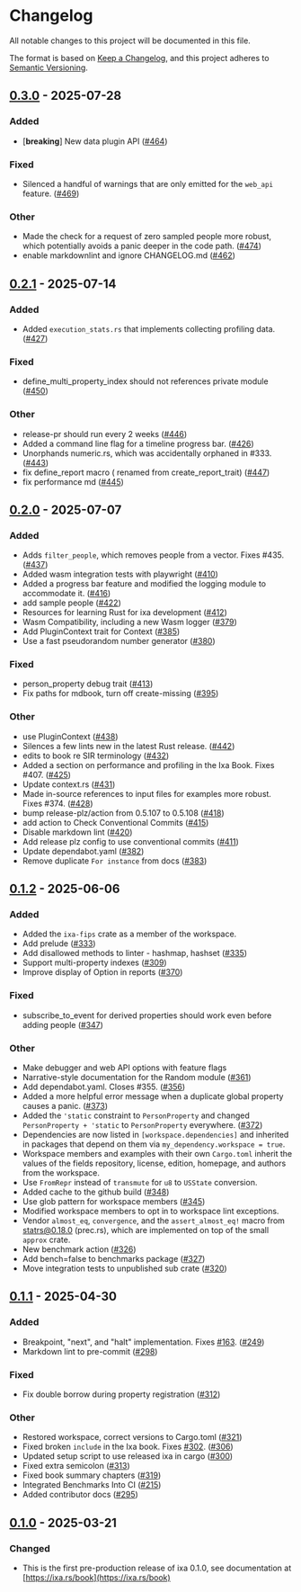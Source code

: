 # Changelog

All notable changes to this project will be documented in this file.

The format is based on [Keep a Changelog](https://keepachangelog.com/en/1.0.0/),
and this project adheres to [Semantic Versioning](https://semver.org/spec/v2.0.0.html).

## [0.3.0](https://github.com/CDCgov/ixa/compare/ixa-v0.2.1...ixa-v0.3.0) - 2025-07-28

### Added

- [**breaking**] New data plugin API ([#464](https://github.com/CDCgov/ixa/pull/464))

### Fixed

- Silenced a handful of warnings that are only emitted for the `web_api` feature. ([#469](https://github.com/CDCgov/ixa/pull/469))

### Other

- Made the check for a request of zero sampled people more robust, which potentially avoids a panic deeper in the code path. ([#474](https://github.com/CDCgov/ixa/pull/474))
- enable markdownlint and ignore CHANGELOG.md ([#462](https://github.com/CDCgov/ixa/pull/462))

## [0.2.1](https://github.com/CDCgov/ixa/compare/ixa-v0.2.0...ixa-v0.2.1) - 2025-07-14

### Added

- Added `execution_stats.rs` that implements collecting profiling data. ([#427](https://github.com/CDCgov/ixa/pull/427))

### Fixed

- define_multi_property_index should not references private module ([#450](https://github.com/CDCgov/ixa/pull/450))

### Other

- release-pr should run every 2 weeks ([#446](https://github.com/CDCgov/ixa/pull/446))
- Added a command line flag for a timeline progress bar. ([#426](https://github.com/CDCgov/ixa/pull/426))
- Unorphands numeric.rs, which was accidentally orphaned in #333. ([#443](https://github.com/CDCgov/ixa/pull/443))
- fix define_report macro ( renamed from create_report_trait) ([#447](https://github.com/CDCgov/ixa/pull/447))
- fix performance md ([#445](https://github.com/CDCgov/ixa/pull/445))

## [0.2.0](https://github.com/CDCgov/ixa/compare/ixa-v0.1.2...ixa-v0.2.0) - 2025-07-07

### Added

- Adds `filter_people`, which removes people from a vector. Fixes #435. ([#437](https://github.com/CDCgov/ixa/pull/437))
- Added wasm integration tests with playwright ([#410](https://github.com/CDCgov/ixa/pull/410))
- Added a progress bar feature and modified the logging module to accommodate it. ([#416](https://github.com/CDCgov/ixa/pull/416))
- add sample people ([#422](https://github.com/CDCgov/ixa/pull/422))
- Resources for learning Rust for ixa development ([#412](https://github.com/CDCgov/ixa/pull/412))
- Wasm Compatibility, including a new Wasm logger ([#379](https://github.com/CDCgov/ixa/pull/379))
- Add PluginContext trait for Context ([#385](https://github.com/CDCgov/ixa/pull/385))
- Use a fast pseudorandom number generator ([#380](https://github.com/CDCgov/ixa/pull/380))

### Fixed

- person_property debug trait ([#413](https://github.com/CDCgov/ixa/pull/413))
- Fix paths for mdbook, turn off create-missing ([#395](https://github.com/CDCgov/ixa/pull/395))

### Other

- use PluginContext ([#438](https://github.com/CDCgov/ixa/pull/438))
- Silences a few lints new in the latest Rust release. ([#442](https://github.com/CDCgov/ixa/pull/442))
- edits to book re SIR terminology ([#432](https://github.com/CDCgov/ixa/pull/432))
- Added a section on performance and profiling in the Ixa Book. Fixes #407. ([#425](https://github.com/CDCgov/ixa/pull/425))
- Update context.rs ([#431](https://github.com/CDCgov/ixa/pull/431))
- Made in-source references to input files for examples more robust. Fixes #374. ([#428](https://github.com/CDCgov/ixa/pull/428))
- bump release-plz/action from 0.5.107 to 0.5.108 ([#418](https://github.com/CDCgov/ixa/pull/418))
- add action to Check Conventional Commits ([#415](https://github.com/CDCgov/ixa/pull/415))
- Disable markdown lint ([#420](https://github.com/CDCgov/ixa/pull/420))
- Add release plz config to use conventional commits ([#411](https://github.com/CDCgov/ixa/pull/411))
- Update dependabot.yaml ([#382](https://github.com/CDCgov/ixa/pull/382))
- Remove duplicate `For instance` from docs ([#383](https://github.com/CDCgov/ixa/pull/383))

## [0.1.2](https://github.com/CDCgov/ixa/compare/ixa-v0.1.1...ixa-v0.1.2) - 2025-06-06

### Added

- Added the `ixa-fips` crate as a member of the workspace.
- Add prelude ([#333](https://github.com/CDCgov/ixa/pull/333))
- Add disallowed methods to linter - hashmap, hashset ([#335](https://github.com/CDCgov/ixa/pull/335))
- Support multi-property indexes ([#309](https://github.com/CDCgov/ixa/pull/309))
- Improve display of Option in reports ([#370](https://github.com/CDCgov/ixa/pull/370))

### Fixed

- subscribe_to_event for derived properties should work even before adding people ([#347](https://github.com/CDCgov/ixa/pull/347))

### Other

- Make debugger and web API options with feature flags
- Narrative-style documentation for the Random module ([#361](https://github.com/CDCgov/ixa/pull/361))
- Add dependabot.yaml. Closes #355. ([#356](https://github.com/CDCgov/ixa/pull/356))
- Added a more helpful error message when a duplicate global property causes a panic. ([#373](https://github.com/CDCgov/ixa/pull/373))
- Added the `'static` constraint to `PersonProperty` and changed `PersonProperty + 'static` to `PersonProperty` everywhere. ([#372](https://github.com/CDCgov/ixa/pull/372))
- Dependencies are now listed in `[workspace.dependencies]` and inherited in packages that depend on them via `my_dependency.workspace = true`.
- Workspace members and examples with their own `Cargo.toml` inherit the values of the fields repository, license, edition, homepage, and authors from the workspace.
- Use `FromRepr` instead of `transmute` for `u8` to `USState` conversion.
- Added cache to the github build ([#348](https://github.com/CDCgov/ixa/pull/348))
- Use glob pattern for workspace members ([#345](https://github.com/CDCgov/ixa/pull/345))
- Modified workspace members to opt in to workspace lint exceptions.
- Vendor `almost_eq`, `convergence`, and the `assert_almost_eq!` macro from statrs@0.18.0 (prec.rs), which are implemented on top of the small `approx` crate.
- New benchmark action ([#326](https://github.com/CDCgov/ixa/pull/326))
- Add bench=false to benchmarks package ([#327](https://github.com/CDCgov/ixa/pull/327))
- Move integration tests to unpublished sub crate ([#320](https://github.com/CDCgov/ixa/pull/320))

## [0.1.1](https://github.com/CDCgov/ixa/compare/ixa-v0.1.0...ixa-v0.1.1) - 2025-04-30

### Added

- Breakpoint, "next", and "halt" implementation. Fixes [#163](https://github.com/CDCgov/ixa/pull/163). ([#249](https://github.com/CDCgov/ixa/pull/249))
- Markdown lint to pre-commit ([#298](https://github.com/CDCgov/ixa/pull/298))

### Fixed

- Fix double borrow during property registration ([#312](https://github.com/CDCgov/ixa/pull/312))

### Other

- Restored workspace, correct versions to Cargo.toml ([#321](https://github.com/CDCgov/ixa/pull/321))
- Fixed broken `include` in the Ixa book. Fixes [#302](https://github.com/CDCgov/ixa/pull/302). ([#306](https://github.com/CDCgov/ixa/pull/306))
- Updated setup script to use released ixa in cargo ([#300](https://github.com/CDCgov/ixa/pull/300))
- Fixed extra semicolon ([#313](https://github.com/CDCgov/ixa/pull/313))
- Fixed book summary chapters ([#319](https://github.com/CDCgov/ixa/pull/319))
- Integrated Benchmarks Into CI ([#215](https://github.com/CDCgov/ixa/pull/215))
- Added contributor docs ([#295](https://github.com/CDCgov/ixa/pull/295))

## [0.1.0](https://github.com/CDCgov/ixa/compare/ixa-v0.0.1...ixa-v0.1.0) - 2025-03-21

### Changed

- This is the first pre-production release of ixa 0.1.0, see documentation at [https://ixa.rs/book](https://ixa.rs/book)
